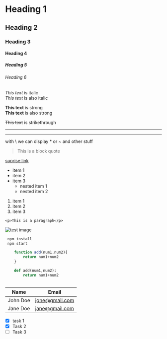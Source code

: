 <!-- Headings -->
# Heading 1
## Heading 2
### Heading 3
#### Heading 4
##### Heading 5
###### Heading 6

<!-- Italics -->
*This text* is italic<br>
_This text_ is also italic

<!-- bold or strong -->
**This text** is strong<br>
__This text__ is also strong

<!-- Strike through -->
~~This text~~ is strikethrough

<!-- Horizontal line -->
 ---
 ___

 <!-- escape characters -->
 with \\ we can display \* or \~ and other stuff

 <!-- Block quotes -->
 >This is a block quote

 <!-- Links -->
[suprise link](https://www.youtube.com/watch?v=dQw4w9WgXcQ "What ever we want to pop up")

<!-- Unorderd lists -->
* item 1
* item 2
* item 3
    * nested item 1
    * nested item 2

<!-- Orderd list -->
1. item 1
1. item 2
1. item 3

<!-- Inline code block -->
`<p>This is a paragraph</p>`

<!-- Image -->
![test image](https://pbs.twimg.com/profile_images/949787136030539782/LnRrYf6e_400x400.jpg)

<!-- Github specific markdown -->
<!-- code blocks -->
```bash
 npm install 
 npm start
```

```javascript
    function add(num1,num2){
        return num1+num2
    }
```

```python
    def add(num1,num2):
        return num1+num2
    
```

<!-- Tables --> 

|Name     | Email         |
|---------|---------------|
|John Doe | jone@gmail.com|
|Jane Doe | jane@gmail.com|

<!-- task list -->
* [x] task 1
* [x] Task 2 
* [ ] Task 3